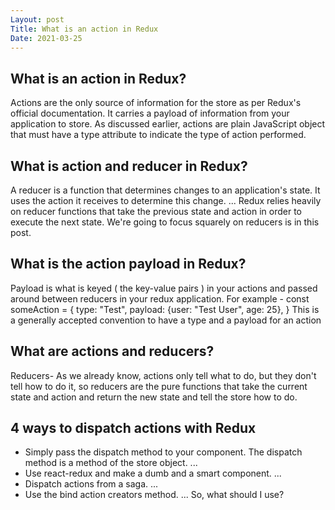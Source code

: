 ```yaml
---
Layout: post
Title: What is an action in Redux
Date: 2021-03-25
---
```


## What is an action in Redux?

Actions are the only source of information for the store as per Redux's official documentation. It carries a payload of information from your application to store. As discussed earlier, actions are plain JavaScript object that must have a type attribute to indicate the type of action performed.

## What is action and reducer in Redux?

A reducer is a function that determines changes to an application's state. It uses the action it receives to determine this change. ... Redux relies heavily on reducer functions that take the previous state and action in order to execute the next state. We're going to focus squarely on reducers is in this post.

## What is the action payload in Redux?

Payload is what is keyed ( the key-value pairs ) in your actions and passed around between reducers in your redux application. For example - const someAction = { type: "Test", payload: {user: "Test User", age: 25}, } This is a generally accepted convention to have a type and a payload for an action

## What are actions and reducers?

Reducers- As we already know, actions only tell what to do, but they don't tell how to do it, so reducers are the pure functions that take the current state and action and return the new state and tell the store how to do.

## 4 ways to dispatch actions with Redux

- Simply pass the dispatch method to your component. The dispatch method is a method of the store object. ...
- Use react-redux and make a dumb and a smart component. ...
- Dispatch actions from a saga. ...
- Use the bind action creators method. ...
  So, what should I use?
